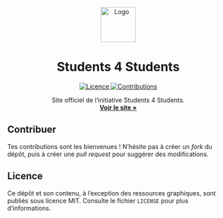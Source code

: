 <p align="center">
  <a href="https://github.com/students-4-students/students-4-students.github.io">
    <img src="https://user-images.githubusercontent.com/7029582/131712137-d42857bc-7291-4265-aa30-a315fbcacab3.png" alt="Logo" width="80" height="80">
  </a>

  <h1 align="center">Students 4 Students</h1>

  <p align="center">
    <a href="https://github.com/students-4-students/students-4-students.github.io/blob/main/LICENSE">
        <img src="https://img.shields.io/github/license/students-4-students/students-4-students.github.io.svg?style=flat" alt="Licence">
    </a>
    <a href="https://github.com/students-4-students/students-4-students.github.io/graphs/contributors">
        <img src="https://img.shields.io/github/contributors/students-4-students/students-4-students.github.io.svg?style=flat" alt="Contributions">
    </a>
  </p>

  <p align="center">
    Site officiel de l’initiative Students 4 Students.
    <br />
    <a href="https://students-4-students.github.io/"><strong>Voir le site »</strong></a>
  </p>
</p>

## Contribuer
Tes contributions sont les bienvenues ! N’hésite pas à créer un *fork* du dépôt, puis à créer une *pull request* pour suggérer des modifications.

## Licence
Ce dépôt et son contenu, à l’exception des ressources graphiques, sont publiés sous licence MIT. Consulte le fichier `LICENSE` pour plus d’informations.
